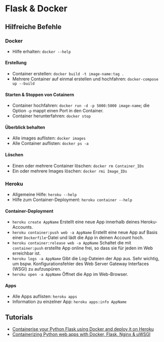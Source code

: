 # Flask & Docker

## Hilfreiche Befehle

### Docker
* Hilfe erhalten: `docker --help`

#### Erstellung
* Container erstellen: `docker build -t image-name:tag .`
* Mehrere Container auf einmal erstellen und hochfahren: `docker-compose up --build`

#### Starten & Stoppen von Cotainern
* Container hochfahren: `docker run -d -p 5000:5000 image-name`; die Option `-p` mappt einen Port in den Container.
* Container herunterfahren: `docker stop`

#### Überblick behalten
* Alle images auflisten: `docker images`
* Alle Container auflisten: `docker ps -a`

#### Löschen
* Einen oder mehrere Container löschen: `docker rm Container_IDs` 
* Ein oder mehrere Images löschen: `docker rmi Image_IDs`

### Heroku
* Allgemeine Hilfe: `heroku --help`
* Hilfe zum Container-Deployment: `heroku container --help`

#### Container-Deployment
* `heroku create AppName`  Erstellt eine neue App innerhalb deines Heroku-Accounts.
* `heroku container:push web -a AppName` Erstellt eine neue App auf Basis einer `Dockerfile`-Datei und lädt die App in deinen Account hoch.
* `heroku container:release web -a AppName` Schaltet die mit `container:push` erstellte App online frei, so dass sie für jeden im Web erreichbar ist.
* `heroku logs -a AppName` Gibt die Log-Dateien der App aus. Sehr wichtig, um bspw. Konfigurationsfehler des Web Server Gateway Interfaces (WSGI) zu aufzuspüren.
* `heroku open -a AppName` Öffnet die App im Web-Browser.

#### Apps
* Alle Apps auflisten: `heroku apps`
* Information zu einzelner App: `heroku apps:info AppName`

## Tutorials
* [Containerise your Python Flask using Docker and deploy it on Heroku](https://medium.com/@ksashok/containerise-your-python-flask-using-docker-and-deploy-it-onto-heroku-a0b48d025e43)
* [Containerizing Python web apps with Docker, Flask, Nginx & uWSGI](https://www.youtube.com/watch?v=dVEjSmKFUVI)
